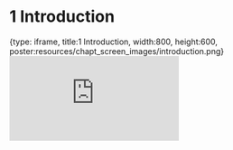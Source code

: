 # 1 Introduction
 
{type: iframe, title:1 Introduction, width:800, height:600, poster:resources/chapt_screen_images/introduction.png}
![](https://jhudatascience.org/Reproducibility_in_Cancer_Informatics/no_toc/introduction.html)
 

 
